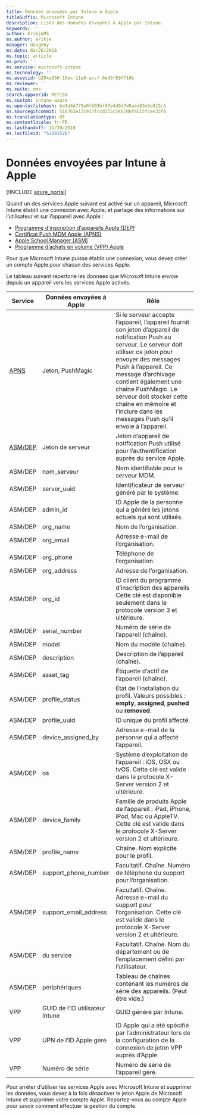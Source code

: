 ```yaml
---
title: Données envoyées par Intune à Apple
titleSuffix: Microsoft Intune
description: Liste des données envoyées à Apple par Intune.
keywords: ''
author: ErikjeMS
ms.author: erikje
manager: dougeby
ms.date: 02/26/2018
ms.topic: article
ms.prod: ''
ms.service: microsoft-intune
ms.technology: ''
ms.assetid: b204a956-18ec-11e8-accf-0ed5f89f718b
ms.reviewer: ''
ms.suite: ems
search.appverid: MET150
ms.custom: intune-azure
ms.openlocfilehash: ba9d4d779a0f609bf07e4d0d7d9aad83e5d415c5
ms.sourcegitcommit: 51b763e131917fccd255c346286fa515fcee33f0
ms.translationtype: HT
ms.contentlocale: fr-FR
ms.lasthandoff: 11/20/2018
ms.locfileid: "52181528"
---
```

# <a name="data-intune-sends-to-apple"></a>Données envoyées par Intune à Apple

[!INCLUDE [azure_portal](./includes/azure_portal.md)]

Quand un des services Apple suivant est activé sur un appareil, Microsoft Intune établit une connexion avec Apple, et partage des informations sur l’utilisateur et sur l’appareil avec Apple : 

- [Programme d’inscription d’appareils Apple (DEP)](device-enrollment-program-enroll-ios.md)
- [Certificat Push MDM Apple (APNS)](apple-mdm-push-certificate-get.md)
- [Apple School Manager (ASM)](https://docs.microsoft.com/schooldatasync/apple-school-manager-integration-with-intune-for-education-and-school-data-sync)
- [Programme d’achats en volume (VPP) Apple](vpp-apps-ios.md)

Pour que Microsoft Intune puisse établir une connexion, vous devez créer un compte Apple pour chacun des services Apple.

Le tableau suivant répertorie les données que Microsoft Intune envoie depuis un appareil vers les services Apple activés. 

| Service | Données envoyées à Apple | Rôle |
|---|---| ---|
| [APNS](https://developer.apple.com/library/content/documentation/Miscellaneous/Reference/MobileDeviceManagementProtocolRef/3-MDM_Protocol/MDM_Protocol.html#//apple_ref/doc/uid/TP40017387-CH3-SW2) | Jeton, PushMagic | Si le serveur accepte l’appareil, l’appareil fournit son jeton d’appareil de notification Push au serveur. Le serveur doit utiliser ce jeton pour envoyer des messages Push à l’appareil. Ce message d’archivage contient également une chaîne PushMagic. Le serveur doit stocker cette chaîne en mémoire et l’inclure dans les messages Push qu’il envoie à l’appareil. |
| [ASM/DEP](https://developer.apple.com/library/content/documentation/Miscellaneous/Reference/MobileDeviceManagementProtocolRef/3-MDM_Protocol/MDM_Protocol.html#//apple_ref/doc/uid/TP40017387-CH3-SW2) | Jeton de serveur | Jeton d’appareil de notification Push utilisé pour l’authentification auprès du service Apple. |
| ASM/DEP | nom_serveur | Nom identifiable pour le serveur MDM. |
| ASM/DEP | server_uuid | Identificateur de serveur généré par le système. |
| ASM/DEP | admin_id | ID Apple de la personne qui a généré les jetons actuels qui sont utilisés. |
| ASM/DEP | org_name | Nom de l’organisation. |
| ASM/DEP | org_email | Adresse e-mail de l’organisation. |
| ASM/DEP | org_phone | Téléphone de l’organisation. |
| ASM/DEP | org_address | Adresse de l’organisation. |
| ASM/DEP | org_id | ID client du programme d’inscription des appareils Cette clé est disponible seulement dans le protocole version 3 et ultérieure. |
| ASM/DEP | serial_number | Numéro de série de l’appareil (chaîne). |
| ASM/DEP | model | Nom du modèle (chaîne). |
| ASM/DEP | description | Description de l’appareil (chaîne). |
| ASM/DEP | asset_tag | Étiquette d’actif de l’appareil (chaîne). |
| ASM/DEP | profile_status | État de l’installation du profil. Valeurs possibles : **empty**, **assigned**, **pushed** ou **removed**. |
| ASM/DEP | profile_uuid | ID unique du profil affecté. |
| ASM/DEP | device_assigned_by | Adresse e-mail de la personne qui a affecté l’appareil. |
| ASM/DEP | os | Système d’exploitation de l’appareil : iOS, OSX ou tvOS. Cette clé est valide dans le protocole X-Server version 2 et ultérieure. |
| ASM/DEP | device_family | Famille de produits Apple de l’appareil : iPad, iPhone, iPod, Mac ou AppleTV. Cette clé est valide dans le protocole X-Server version 2 et ultérieure. |
| ASM/DEP | profile_name | Chaîne. Nom explicite pour le profil. |
| ASM/DEP | support_phone_number | Facultatif. Chaîne. Numéro de téléphone du support pour l’organisation. |
| ASM/DEP | support_email_address | Facultatif. Chaîne. Adresse e-mail du support pour l’organisation. Cette clé est valide dans le protocole X-Server version 2 et ultérieure. |
| ASM/DEP | du service | Facultatif. Chaîne. Nom du département ou de l’emplacement défini par l’utilisateur. |
| ASM/DEP | périphériques | Tableau de chaînes contenant les numéros de série des appareils. (Peut être vide.) |
| VPP | GUID de l’ID utilisateur Intune | GUID généré par Intune. |
| VPP | UPN de l’ID Apple géré | ID Apple qui a été spécifié par l’administrateur lors de la configuration de la connexion de jeton VPP auprès d’Apple. |
| VPP | Numéro de série | Numéro de série de l’appareil géré. |

Pour arrêter d’utiliser les services Apple avec Microsoft Intune et supprimer les données, vous devez à la fois désactiver le jeton Apple de Microsoft Intune et supprimer votre compte Apple. Reportez-vous au compte Apple pour savoir comment effectuer la gestion du compte.


